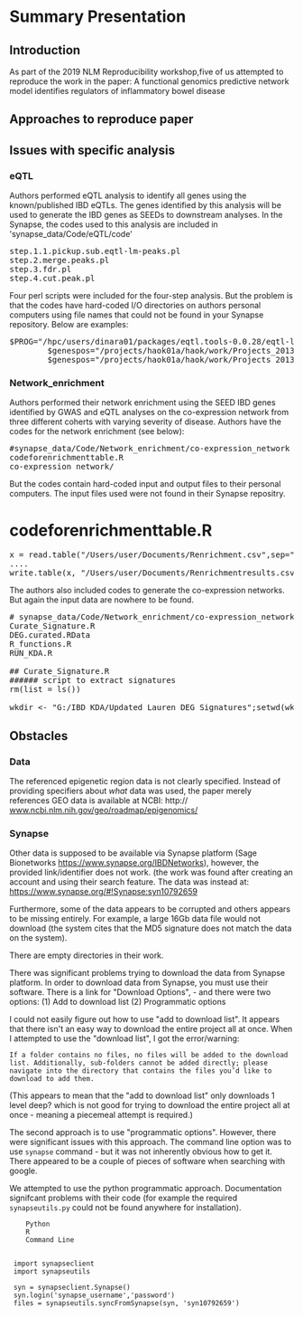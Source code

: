 # Summary Presentation

## Introduction 
As part of the 2019 NLM Reproducibility workshop,five of us attempted to reproduce the work in the paper:
A functional genomics predictive network model identifies regulators of inflammatory bowel disease



## Approaches to reproduce paper

## Issues with specific analysis

### eQTL
Authors performed eQTL analysis to identify all genes using the known/published IBD eQTLs. The genes identified by this analysis will be used to generate the IBD genes as SEEDs to downstream analyses. In the Synapse, the codes used to this analysis are included in 'synapse_data/Code/eQTL/code' <br>

<pre>
step.1.1.pickup.sub.eqtl-lm-peaks.pl
step.2.merge.peaks.pl
step.3.fdr.pl
step.4.cut.peak.pl
</pre>

Four perl scripts were included for the four-step analysis. But the problem is that the codes have hard-coded I/O directories on authors personal computers using file names that could not be found in your Synapse repository. Below are examples:
 
<pre>
$PROG="/hpc/users/dinara01/packages/eqtl.tools-0.0.28/eqtl-lm-peaks";
        $genespos="/projects/haok01a/haok/work/Projects_2013/Cancer.Genome/tools/RNAseq/Ucsc.annotation.hg19.eQTL.txt" if ($ARGV[0]=~/UCSC/i);
        $genespos="/projects/haok01a/haok/work/Projects_2013/Cancer.Genome/tools/RNAseq/Ensemble.annotation.hg19.eQTL.txt" if ($ARGV[0]=~/ENSEMBLE/i);
</pre>

### Network_enrichment
Authors performed their network enrichment using the SEED IBD genes identified by GWAS and eQTL analyses on the co-expression network from three different coherts with varying severity of disease. Authors have the codes for the network enrichment (see below):

<pre>
#synapse_data/Code/Network_enrichment/co-expression_network
codeforenrichmenttable.R
co-expression_network/
</pre>

But the codes contain hard-coded input and output files to their personal computers. The input files used were not found in their Synapse repositry.

# codeforenrichmenttable.R 
<pre>
x = read.table("/Users/user/Documents/Renrichment.csv",sep=",",header=T)
....
write.table(x, "/Users/user/Documents/Renrichmentresults.csv",sep=",",quote=F)
</pre>

The authors also included codes to generate the co-expression networks. But again the input data are nowhere to be found.

<pre>
# synapse_data/Code/Network_enrichment/co-expression_network/
Curate_Signature.R
DEG.curated.RData
R_functions.R
RUN_KDA.R

## Curate_Signature.R
###### script to extract signatures
rm(list = ls())

wkdir <- "G:/IBD_KDA/Updated_Lauren_DEG_Signatures";setwd(wkdir)
</pre>

## Obstacles

### Data


The referenced epigenetic region data is not clearly specified. Instead of providing specifiers about _what_ data was used, the paper merely references GEO data is available at NCBI: http:// www.ncbi.nlm.nih.gov/geo/roadmap/epigenomics/

### Synapse

Other data is supposed to be available via Synapse platform (Sage Bionetworks https://www.synapse.org/IBDNetworks), however, the provided link/identifier does not work.  (the work was found after creating an account and using their search feature. The data was instead at: https://www.synapse.org/#!Synapse:syn10792659


Furthermore, some of the data appears to be corrupted and others appears to be missing entirely. For example, a large 16Gb data file would not download (the system cites that the MD5 signature does not match the data on the system). 

There are empty directories in their work.  

There was significant problems trying to download the data from Synapse platform. In order to download data from Synapse, you must use their software. There is a link for "Download Options",  - and there were two options: 
(1) Add to download list
(2) Programmatic options

I could not easily figure out how to use "add to download list". It appears that there isn't an easy way to download the entire project all at once. When I attempted to use the "download list", I got the error/warning:
```
If a folder contains no files, no files will be added to the download list. Additionally, sub-folders cannot be added directly; please navigate into the directory that contains the files you’d like to download to add them.
```
(This appears to mean that the "add to download list" only downloads 1 level deep? which is not good for trying to download the entire project all at once - meaning a piecemeal attempt is required.)

The second approach is to use "programmatic options". However, there were significant issues with this approach.
The command line option was to use `synapse` command - but it was not inherently obvious how to get it. There appeared to be a couple of pieces of software when searching with google.

We attempted to use the python programmatic approach. Documentation
signifcant problems with their code (for example the required `synapseutils.py` could not be found anywhere for installation).


```
    Python
    R
    Command Line

								
 import synapseclient
 import synapseutils
 
 syn = synapseclient.Synapse()
 syn.login('synapse_username','password')
 files = synapseutils.syncFromSynapse(syn, 'syn10792659')
``` 

							

